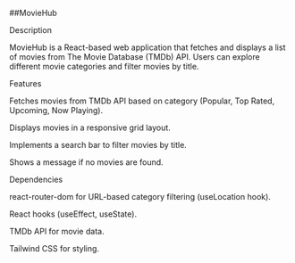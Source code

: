 ##MovieHub

Description

MovieHub is a React-based web application that fetches and displays a list of movies from The Movie Database (TMDb) API. Users can explore different movie categories and filter movies by title.

Features

Fetches movies from TMDb API based on category (Popular, Top Rated, Upcoming, Now Playing).

Displays movies in a responsive grid layout.

Implements a search bar to filter movies by title.

Shows a message if no movies are found.



Dependencies

react-router-dom for URL-based category filtering (useLocation hook).

React hooks (useEffect, useState).

TMDb API for movie data.

Tailwind CSS for styling.
